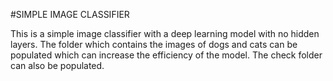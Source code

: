 #SIMPLE IMAGE CLASSIFIER

This is a simple image classifier with a deep learning model with no hidden layers.
The folder which contains the images of dogs and cats can be populated which can increase the efficiency of the model.
The check folder can also be populated.

